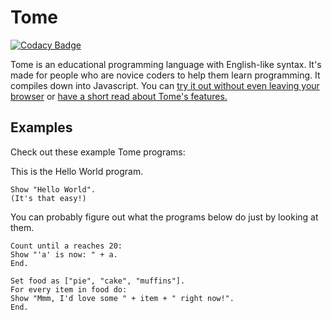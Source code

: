# Tome

[![Codacy Badge](https://api.codacy.com/project/badge/grade/40faf6a18f5e4b2c8bedee5e64fb730b)](https://www.codacy.com/app/gytdau/tome)

Tome is an educational programming language with English-like syntax. It's made for people who are novice coders to help them learn programming. It compiles down into Javascript.
You can [try it out without even leaving your browser](http://gytdau.github.io/tome/) or [have a short read about Tome's features.](https://github.com/gytdau/tome/blob/gh-pages/SPEC.md)

## Examples

Check out these example Tome programs:

This is the Hello World program.
```
Show "Hello World".
(It's that easy!)
```
You can probably figure out what the programs below do just by looking at them.
```
Count until a reaches 20:
Show "'a' is now: " + a.
End.
```

```
Set food as ["pie", "cake", "muffins"].
For every item in food do:
Show "Mmm, I'd love some " + item + " right now!".
End.
```
